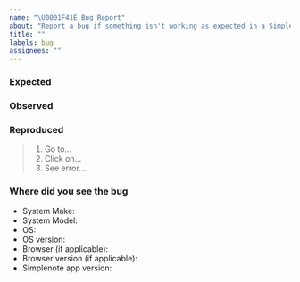 ```yaml
---
name: "\U0001F41E Bug Report"
about: "Report a bug if something isn't working as expected in a Simplenote app."
title: ""
labels: bug
assignees: ""
---
```


<!-- Please, be as descriptive as possible.  Issues lacking detail, or for any other reason than to report a bug, may be closed without action. -->

### Expected
<!-- ***(Required)*** Add a concise description of what you expected. -->

### Observed
<!-- ***(Required)*** Add a concise description of what you observed. -->

### Reproduced
<!-- ***(Required)*** If you cannot reproduce this bug consistently, please elaborate.  List the steps to reproduce the behavior.  For example: -->
> 1. Go to...
> 2. Click on...
> 3. See error...

<!-- ***(Optional)*** If applicable, add screenshots, animations, or videos to help illustrate your problem. -->

### Where did you see the bug
<!-- ***(Required)*** -->
- System Make:
- System Model:
- OS:
- OS version: 
- Browser (if applicable): 
- Browser version (if applicable): 
- Simplenote app version: 
